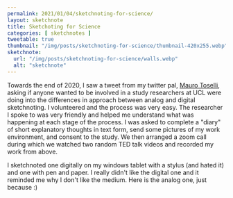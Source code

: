 ```yaml
---
permalink: 2021/01/04/sketchnoting-for-science/
layout: sketchnote
title: Sketchoting for Science
categories: [ sketchnotes ]
tweetable: true
thumbnail: "/img/posts/sketchnoting-for-science/thumbnail-420x255.webp"
sketchnote:
  url: "/img/posts/sketchnoting-for-science/walls.webp"
  alt: "sketchnote"
---
```


Towards the end of 2020, I saw a tweet from my twitter pal, <a href="https://twitter.com/xLontrax">Mauro Toselli</a>, asking 
if anyone wanted to be involved in a study researchers at UCL were doing into the differences in approach between analog and digital sketchnoting. I volunteered and the process was very easy. The researcher I spoke to was very friendly and helped me understand what was happening at each stage of the process. I was asked to complete a "diary" of short explanatory thoughts in text form, send some pictures of my work environment, and consent to the study. We then arranged a zoom call during which we watched two random TED talk videos and recorded my work from above. 

I sketchnoted one digitally on my windows tablet with a stylus (and hated it) and one with pen and paper. I really didn't like the digital one and it reminded me why I don't like the medium. Here is the analog one, just because :)

